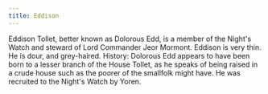 ```yaml
---
title: Eddison
---
```


Eddison Tollet, better known as Dolorous Edd, is a member of the Night's Watch and steward of Lord Commander Jeor Mormont. Eddison is very thin. He is dour, and grey-haired. History: Dolorous Edd appears to have been born to a lesser branch of the House Tollet, as he speaks of being raised in a crude house such as the poorer of the smallfolk might have. He was recruited to the Night's Watch by Yoren. 


